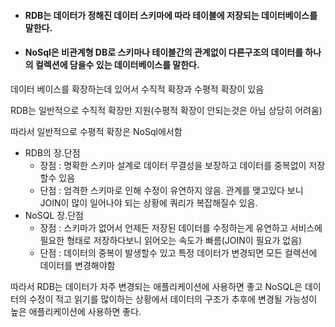 
- #### RDB는 데이터가 정해진 데이터 스키마에 따라 테이블에 저장되는 데이터베이스를 말한다.
- #### NoSql은 비관계형 DB로 스키마나 테이블간의 관계없이 다른구조의 데이터를 하나의 컬렉션에 담을수 있는 데이터베이스를 말한다.

 데이터 베이스를 확장하는데 있어서 수직적 확장과 수평적 확장이 있음
 
 RDB는 일반적으로 수직적 확장만 지원(수평적 확장이 안되는것은 아님 상당히 어려움)
 
 따라서 일반적으로 수평적 확장은 NoSql에서함

- RDB의 장.단점
  - 장점 : 명확한 스키마 설계로 데이터 무결성을 보장하고 데이터를 중복없이 저장할수 있음
  - 단점 : 엄격한 스키마로 인해 수정이 유연하지 않음. 관계를 맺고있다 보니 JOIN이 많이 일어나야 되는 상황에 쿼리가 복잡해질수 있음.
- NoSQL 장.단점
  - 장점 : 스키마가 없어서 언제든 저장된 데이터를 수정하는게 유연하고 서비스에 필요한 형태로 저장하다보니 읽어오는 속도가 빠름(JOIN이 필요가 없음)
  - 단점 : 데이터의 중복이 발생할수 있고 특정 데이터가 변경되면 모든 컬렉션에 데이터를 변경해야함

따라서 RDB는 데이터가 자주 변경되는 애플리케이션에 사용하면 좋고 NoSQL은 데이터의 수정이 적고 읽기를 많이하는 상황에서 데이터의 구조가 추후에 변경될 가능성이 높은 애플리케이션에 사용하면 좋다.
